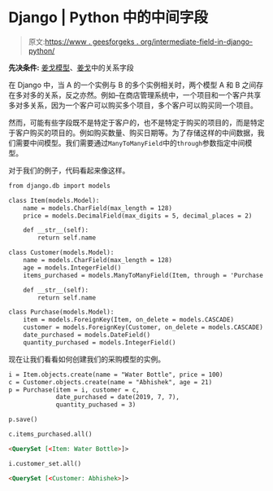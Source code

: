 # Django | Python 中的中间字段

> 原文:[https://www . geesforgeks . org/intermediate-field-in-django-python/](https://www.geeksforgeeks.org/intermediate-fields-in-django-python/)

**先决条件:** [姜戈模型](https://www.geeksforgeeks.org/django-models-set-1/)、[姜戈](https://www.geeksforgeeks.org/python-relational-fields-in-django-models/)中的关系字段

在 Django 中，当 A 的一个实例与 B 的多个实例相关时，两个模型 A 和 B 之间存在多对多的关系，反之亦然。例如–在商店管理系统中，一个项目和一个客户共享多对多关系，因为一个客户可以购买多个项目，多个客户可以购买同一个项目。

然而，可能有些字段既不是特定于客户的，也不是特定于购买的项目的，而是特定于客户购买的项目的。例如购买数量、购买日期等。为了存储这样的中间数据，我们需要中间模型。我们需要通过`ManyToManyField`中的`through`参数指定中间模型。

对于我们的例子，代码看起来像这样。

```html
from django.db import models

class Item(models.Model):
    name = models.CharField(max_length = 128)
    price = models.DecimalField(max_digits = 5, decimal_places = 2)

    def __str__(self):
        return self.name

class Customer(models.Model):
    name = models.CharField(max_length = 128)
    age = models.IntegerField()
    items_purchased = models.ManyToManyField(Item, through = 'Purchase')

    def __str__(self):
        return self.name

class Purchase(models.Model):
    item = models.ForeignKey(Item, on_delete = models.CASCADE)
    customer = models.ForeignKey(Customer, on_delete = models.CASCADE)
    date_purchased = models.DateField()
    quantity_purchased = models.IntegerField()
```

现在让我们看看如何创建我们的采购模型的实例。

```html
i = Item.objects.create(name = "Water Bottle", price = 100)
c = Customer.objects.create(name = "Abhishek", age = 21)
p = Purchase(item = i, customer = c, 
             date_purchased = date(2019, 7, 7), 
             quantity_puchased = 3)

p.save()
```

```html
c.items_purchased.all()
```

```html
<QuerySet [<Item: Water Bottle>]>
```

```html
i.customer_set.all()
```

```html
<QuerySet [<Customer: Abhishek>]>
```